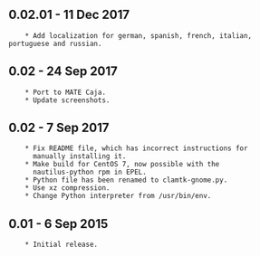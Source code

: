 0.02.01 - 11 Dec 2017
---------------------
        * Add localization for german, spanish, french, italian, portuguese and russian.

0.02 - 24 Sep 2017
-----------------
        * Port to MATE Caja.
        * Update screenshots.

0.02 - 7 Sep 2017
-----------------
        * Fix README file, which has incorrect instructions for
          manually installing it.
        * Make build for CentOS 7, now possible with the
          nautilus-python rpm in EPEL.
        * Python file has been renamed to clamtk-gnome.py.
        * Use xz compression.
        * Change Python interpreter from /usr/bin/env.

0.01 - 6 Sep 2015
-----------------
        * Initial release.
